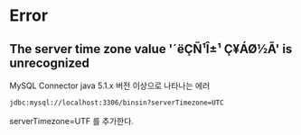 # Error

## The server time zone value '´ëÇÑ¹Î±¹ Ç¥ÁØ½Ã' is unrecognized
MySQL Connector java 5.1.x 버전 이상으로 나타나는 에러

```xml
jdbc:mysql://localhost:3306/binsin?serverTimezone=UTC
```
serverTimezone=UTF 를 추가한다.
